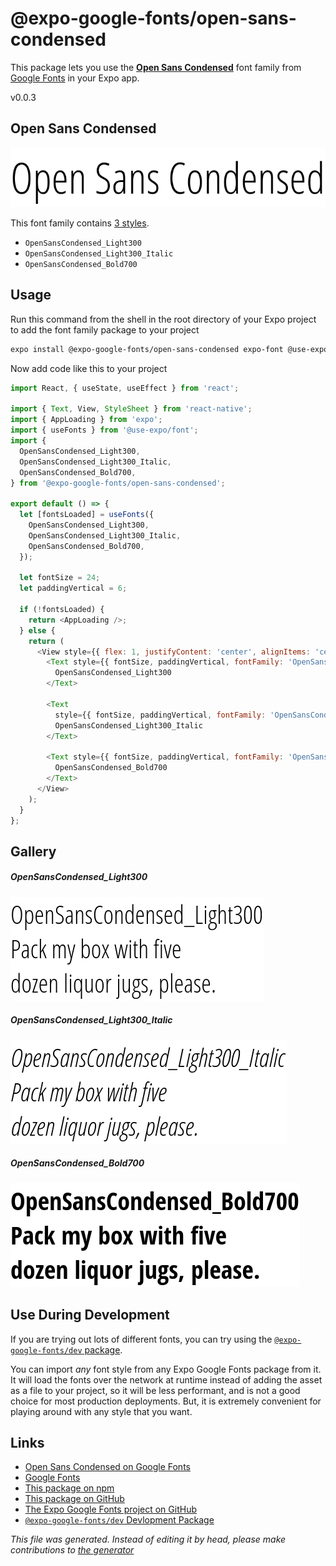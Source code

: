 # @expo-google-fonts/open-sans-condensed

This package lets you use the [**Open Sans Condensed**](https://fonts.google.com/specimen/Open+Sans+Condensed) font family from [Google Fonts](https://fonts.google.com/) in your Expo app.

v0.0.3

## Open Sans Condensed

![Open Sans Condensed](./font-family.png)

This font family contains [3 styles](#gallery).

- `OpenSansCondensed_Light300`
- `OpenSansCondensed_Light300_Italic`
- `OpenSansCondensed_Bold700`

## Usage

Run this command from the shell in the root directory of your Expo project to add the font family package to your project
```sh
expo install @expo-google-fonts/open-sans-condensed expo-font @use-expo/font
```

Now add code like this to your project
```js
import React, { useState, useEffect } from 'react';

import { Text, View, StyleSheet } from 'react-native';
import { AppLoading } from 'expo';
import { useFonts } from '@use-expo/font';
import {
  OpenSansCondensed_Light300,
  OpenSansCondensed_Light300_Italic,
  OpenSansCondensed_Bold700,
} from '@expo-google-fonts/open-sans-condensed';

export default () => {
  let [fontsLoaded] = useFonts({
    OpenSansCondensed_Light300,
    OpenSansCondensed_Light300_Italic,
    OpenSansCondensed_Bold700,
  });

  let fontSize = 24;
  let paddingVertical = 6;

  if (!fontsLoaded) {
    return <AppLoading />;
  } else {
    return (
      <View style={{ flex: 1, justifyContent: 'center', alignItems: 'center' }}>
        <Text style={{ fontSize, paddingVertical, fontFamily: 'OpenSansCondensed_Light300' }}>
          OpenSansCondensed_Light300
        </Text>

        <Text
          style={{ fontSize, paddingVertical, fontFamily: 'OpenSansCondensed_Light300_Italic' }}>
          OpenSansCondensed_Light300_Italic
        </Text>

        <Text style={{ fontSize, paddingVertical, fontFamily: 'OpenSansCondensed_Bold700' }}>
          OpenSansCondensed_Bold700
        </Text>
      </View>
    );
  }
};

```

## Gallery

##### OpenSansCondensed_Light300
![OpenSansCondensed_Light300](./04a7cf776cec6c53387f15bd8878b365d22ea65c97dfd605c269b3774e4e7ed2.ttf.png)

##### OpenSansCondensed_Light300_Italic
![OpenSansCondensed_Light300_Italic](./c5330d8a82169e940228bf53acb980b56a23fb1f640d6bf8b7e18a8681d67eda.ttf.png)

##### OpenSansCondensed_Bold700
![OpenSansCondensed_Bold700](./9b8228ed1f9d087708d275dcc32be58269ffaf9cd7f8028db765305347303f88.ttf.png)


## Use During Development

If you are trying out lots of different fonts, you can try using the [`@expo-google-fonts/dev` package](https://www.npmjs.com/package/@expo-google-fonts/dev).

You can import *any* font style from any Expo Google Fonts package from it. It will load the fonts
over the network at runtime instead of adding the asset as a file to your project, so it will be 
less performant, and is not a good choice for most production deployments. But, it is extremely convenient
for playing around with any style that you want.

## Links

- [Open Sans Condensed on Google Fonts](https://fonts.google.com/specimen/Open+Sans+Condensed)
- [Google Fonts](https://fonts.google.com/)
- [This package on npm](https://www.npmjs.com/package/@expo-google-fonts/open-sans-condensed)
- [This package on GitHub](https://github.com/expo/google-fonts/tree/master/font-packages/open-sans-condensed)
- [The Expo Google Fonts project on GitHub](https://github.com/expo/google-fonts)
- [`@expo-google-fonts/dev` Devlopment Package](https://github.com/expo/google-fonts/tree/master/font-packages/dev)


*This file was generated. Instead of editing it by head, please make contributions to [the generator](https://github.com/expo/google-fonts/tree/master/packages/generator)*
